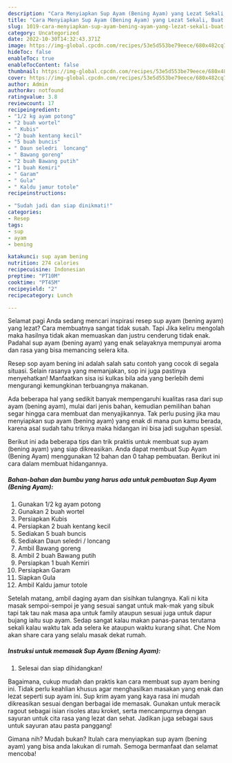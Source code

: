 ```yaml
---
description: "Cara Menyiapkan Sup Ayam (Bening Ayam) yang Lezat Sekali, Buat Buka Puasa}"
title: "Cara Menyiapkan Sup Ayam (Bening Ayam) yang Lezat Sekali, Buat Buka Puasa}"
slug: 1019-cara-menyiapkan-sup-ayam-bening-ayam-yang-lezat-sekali-buat-buka-puasa
category: Uncategorized
date: 2022-10-30T14:32:43.371Z
image: https://img-global.cpcdn.com/recipes/53e5d553be79eece/680x482cq70/sup-ayam-bening-ayam-foto-resep-utama.jpg
hideToc: false
enableToc: true
enableTocContent: false
thumbnail: https://img-global.cpcdn.com/recipes/53e5d553be79eece/680x482cq70/sup-ayam-bening-ayam-foto-resep-utama.jpg
cover: https://img-global.cpcdn.com/recipes/53e5d553be79eece/680x482cq70/sup-ayam-bening-ayam-foto-resep-utama.jpg
author: Admin
authorAv: notfound
ratingvalue: 3.8
reviewcount: 17
recipeingredient:
- "1/2 kg ayam potong"
- "2 buah wortel"
- " Kubis"
- "2 buah kentang kecil"
- "5 buah buncis"
- " Daun seledri  loncang"
- " Bawang goreng"
- "2 buah Bawang putih"
- "1 buah Kemiri"
- " Garam"
- " Gula"
- " Kaldu jamur totole"
recipeinstructions:

- "Sudah jadi dan siap dinikmati!"
categories:
- Resep
tags:
- sup
- ayam
- bening

katakunci: sup ayam bening 
nutrition: 274 calories
recipecuisine: Indonesian
preptime: "PT10M"
cooktime: "PT45M"
recipeyield: "2"
recipecategory: Lunch

---
```



Selamat pagi Anda sedang mencari inspirasi resep sup ayam (bening ayam) yang lezat? Cara membuatnya sangat tidak susah. Tapi Jika keliru mengolah maka hasilnya tidak akan memuaskan dan justru cenderung tidak enak. Padahal sup ayam (bening ayam) yang enak selayaknya mempunyai aroma dan rasa yang bisa memancing selera kita.


Resep sop ayam bening ini adalah salah satu contoh yang cocok di segala situasi. Selain rasanya yang memanjakan, sop ini juga pastinya menyehatkan! Manfaatkan sisa isi kulkas bila ada yang berlebih demi mengurangi kemungkinan terbuangnya makanan.

Ada beberapa hal yang sedikit banyak mempengaruhi kualitas rasa dari sup ayam (bening ayam), mulai dari jenis bahan, kemudian pemilihan bahan segar hingga cara membuat dan menyajikannya. Tak perlu pusing jika mau menyiapkan sup ayam (bening ayam) yang enak di mana pun kamu berada, karena asal sudah tahu triknya maka hidangan ini bisa jadi suguhan spesial.


Berikut ini ada beberapa tips dan trik praktis untuk membuat sup ayam (bening ayam) yang siap dikreasikan. Anda dapat membuat Sup Ayam (Bening Ayam) menggunakan 12 bahan dan 0 tahap pembuatan. Berikut ini cara dalam membuat hidangannya.

<!--inarticleads1-->

##### Bahan-bahan dan bumbu yang harus ada untuk pembuatan Sup Ayam (Bening Ayam):

1. Gunakan 1/2 kg ayam potong
1. Gunakan 2 buah wortel
1. Persiapkan  Kubis
1. Persiapkan 2 buah kentang kecil
1. Sediakan 5 buah buncis
1. Sediakan  Daun seledri / loncang
1. Ambil  Bawang goreng
1. Ambil 2 buah Bawang putih
1. Persiapkan 1 buah Kemiri
1. Persiapkan  Garam
1. Siapkan  Gula
1. Ambil  Kaldu jamur totole


Setelah matang, ambil daging ayam dan sisihkan tulangnya. Kali ni kita masak sempoi-sempoi je yang sesuai sangat untuk mak-mak yang sibuk tapi tak tau nak masa apa untuk family ataupun sesuai juga untuk dapur bujang iaitu sup ayam. Sedap sangat kalau makan panas-panas terutama sekali kalau waktu tak ada selera ke ataupun waktu kurang sihat. Che Nom akan share cara yang selalu masak dekat rumah. 

<!--inarticleads2-->

##### Instruksi untuk memasak Sup Ayam (Bening Ayam):


1. Selesai dan siap dihidangkan!

Bagaimana, cukup mudah dan praktis kan cara membuat sup ayam bening ini. Tidak perlu keahlian khusus agar menghasilkan masakan yang enak dan lezat seperti sup ayam ini. Sup krim ayam yang kaya rasa ini mudah dikreasikan sesuai dengan berbagai ide memasak. Gunakan untuk meracik ragout sebagai isian risoles atau kroket, serta mencampurnya dengan sayuran untuk cita rasa yang lezat dan sehat. Jadikan juga sebagai saus untuk sayuran atau pasta panggang! 

Gimana nih? Mudah bukan? Itulah cara menyiapkan sup ayam (bening ayam) yang bisa anda lakukan di rumah. Semoga bermanfaat dan selamat mencoba!
